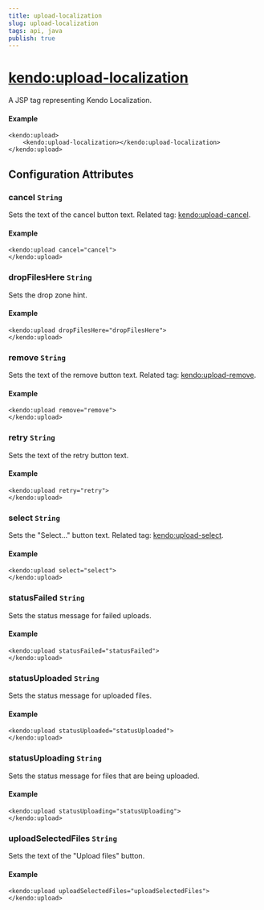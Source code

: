 ```yaml
---
title: upload-localization
slug: upload-localization
tags: api, java
publish: true
---
```


# <kendo:upload-localization>
A JSP tag representing Kendo Localization.

#### Example
    <kendo:upload>
        <kendo:upload-localization></kendo:upload-localization>
    </kendo:upload>


## Configuration Attributes


### cancel `String`

Sets the text of the cancel button text. Related tag: [<kendo:upload-cancel>](#kendo-upload-cancel). 

#### Example
    <kendo:upload cancel="cancel">
    </kendo:upload>



### dropFilesHere `String`

Sets the drop zone hint.

#### Example
    <kendo:upload dropFilesHere="dropFilesHere">
    </kendo:upload>



### remove `String`

Sets the text of the remove button text. Related tag: [<kendo:upload-remove>](#kendo-upload-remove). 

#### Example
    <kendo:upload remove="remove">
    </kendo:upload>



### retry `String`

Sets the text of the retry button text.

#### Example
    <kendo:upload retry="retry">
    </kendo:upload>



### select `String`

Sets the "Select..." button text. Related tag: [<kendo:upload-select>](#kendo-upload-select). 

#### Example
    <kendo:upload select="select">
    </kendo:upload>



### statusFailed `String`

Sets the status message for failed uploads.

#### Example
    <kendo:upload statusFailed="statusFailed">
    </kendo:upload>



### statusUploaded `String`

Sets the status message for uploaded files.

#### Example
    <kendo:upload statusUploaded="statusUploaded">
    </kendo:upload>



### statusUploading `String`

Sets the status message for files that are being uploaded.

#### Example
    <kendo:upload statusUploading="statusUploading">
    </kendo:upload>



### uploadSelectedFiles `String`

Sets the text of the "Upload files" button.

#### Example
    <kendo:upload uploadSelectedFiles="uploadSelectedFiles">
    </kendo:upload>


